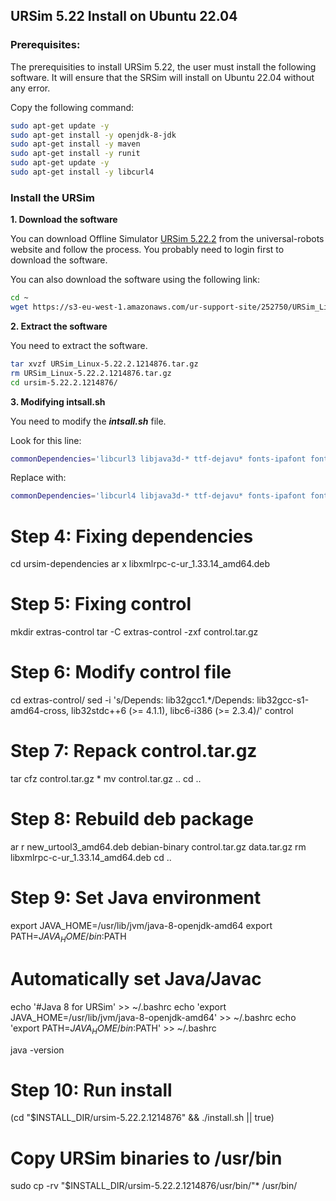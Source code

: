 ## URSim 5.22 Install on Ubuntu 22.04

### Prerequisites:

The prerequisities to install URSim 5.22, the user must install the following software. It will ensure that the SRSim will install on Ubuntu 22.04 without any error.

Copy the following command:

```bash
sudo apt-get update -y
sudo apt-get install -y openjdk-8-jdk
sudo apt-get install -y maven
sudo apt-get install -y runit
sudo apt-get update -y
sudo apt-get install -y libcurl4
```

### Install the URSim

**1. Download the software**

You can download Offline Simulator [URSim 5.22.2](https://www.universal-robots.com/download/software-ur-series/simulator-linux/offline-simulator-ur-series-e-series-ur-sim-for-linux-5222/) from the universal-robots website and follow the process. You probably need to login first to download the software.

You can also download the software using the following link:

```bash
cd ~
wget https://s3-eu-west-1.amazonaws.com/ur-support-site/252750/URSim_Linux-5.22.2.1214876.tar.gz
```

**2. Extract the software**

You need to extract the software.

```bash
tar xvzf URSim_Linux-5.22.2.1214876.tar.gz
rm URSim_Linux-5.22.2.1214876.tar.gz
cd ursim-5.22.2.1214876/
```

**3. Modifying intsall.sh**

You need to modify the **_intsall.sh_** file.

Look for this line:

```bash
commonDependencies='libcurl3 libjava3d-* ttf-dejavu* fonts-ipafont fonts-baekmuk fonts-nanum fonts-arphic-uming fonts-arphic-ukai'
```

Replace with:

```bash
commonDependencies='libcurl4 libjava3d-* ttf-dejavu* fonts-ipafont fonts-baekmuk fonts-nanum fonts-arphic-uming fonts-arphic-ukai'
```

# Step 4: Fixing dependencies

cd ursim-dependencies
ar x libxmlrpc-c-ur_1.33.14_amd64.deb

# Step 5: Fixing control

mkdir extras-control
tar -C extras-control -zxf control.tar.gz

# Step 6: Modify control file

cd extras-control/
sed -i 's/Depends: lib32gcc1.\*/Depends: lib32gcc-s1-amd64-cross, lib32stdc++6 (>= 4.1.1), libc6-i386 (>= 2.3.4)/' control

# Step 7: Repack control.tar.gz

tar cfz control.tar.gz \*
mv control.tar.gz ..
cd ..

# Step 8: Rebuild deb package

ar r new_urtool3_amd64.deb debian-binary control.tar.gz data.tar.gz
rm libxmlrpc-c-ur_1.33.14_amd64.deb
cd ..

# Step 9: Set Java environment

export JAVA_HOME=/usr/lib/jvm/java-8-openjdk-amd64
export PATH=$JAVA_HOME/bin:$PATH

# Automatically set Java/Javac

echo '#Java 8 for URSim' >> ~/.bashrc
echo 'export JAVA_HOME=/usr/lib/jvm/java-8-openjdk-amd64' >> ~/.bashrc
echo 'export PATH=$JAVA_HOME/bin:$PATH' >> ~/.bashrc

java -version

# Step 10: Run install

(cd "$INSTALL_DIR/ursim-5.22.2.1214876" && ./install.sh || true)

# Copy URSim binaries to /usr/bin

sudo cp -rv "$INSTALL_DIR/ursim-5.22.2.1214876/usr/bin/"\* /usr/bin/
